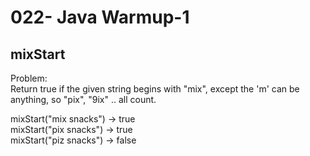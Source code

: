 022- Java Warmup-1
===============


mixStart
---------

Problem:  
Return true if the given string begins with "mix", except the 'm' can be anything, so "pix", "9ix" .. all count. 
>
mixStart("mix snacks") → true  
mixStart("pix snacks") → true  
mixStart("piz snacks") → false  